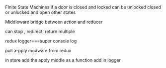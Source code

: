 FInite State Machines
if a door is closed and locked
can be unlocked closed or unlucked and open
other states

Middleware
bridge between action and reducer

can stop , redirect, return multiple

redux logger===super console log

pull a-pply modware from redux

in store add the apply middle as a function add in logger